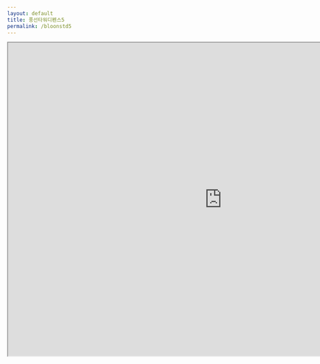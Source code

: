 ```yaml
---
layout: default
title: 풍선타워디펜스5
permalink: /bloonstd5
---
```


<center><iframe src="http://chat.kongregate.com/gamez/0015/1730/live/Preloader.swf?kongregate_game_version=1492642192" quality="high" width="1000" height="733" name="gamefile" align="middle" wmode="window" allowfullscreen="false" type="application/x-shockwave-flash" pluginspage="http://www.adobe.com/go/getflashplayer"></iframe></center>